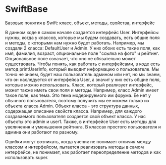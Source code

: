 # SwiftBase
Базовые понятия в Swift: класс, объект, методы, свойства, интерфейс

В данном коде в самом начале создается интерфейс User. Интерфейсы нужны, когда у классов, которые мы будем создавать, есть общие поля и методы, с которыми нам нужно будет работать. Например, мы создали 2 класса: DefaultUser и Admin. У них обоих есть такие поля, как имя, фамилия, возраст, опциональное поле "ссылка на фото" и рейтинг. Опциональное поле означает, что оно не обязательно может существовать. Чтобы понять, как работать с интерфейсами, в коде есть метод printUserInfo, который выводит информацию о пользователе. Мы точно не знаем, будет наш пользователь админом или нет, но мы знаем, что он наследуется от интерфейса User, а значит у них есть общие поля, которые можно использовать. Класс, который реализует интерфейс, может также иметь свои поля и методы. Например, класс Admin имеет такое поле, как тема. Это тема модерируемого им форума. Ее нет у обычного пользователя, поэтому получить мы ее можем только из объекта класса Admin. Объект класса - это структура данных, содержащая описание свойств класса. Например, для каждого создаваемого пользователя создается свой объект класса. У нас объекты это admin и user1. Также, в интерфейсе User есть методы для увеличения и уменьшения рейтинга. В классах простого пользователя и админа они работают по разному.

Ошибки могут возникать, когда ученик не понимает отличия между классом и интерфейсом, пытается реализовать методы в самом интерфейсе, не понимает, как работает переопределение методов и как использовать super.
